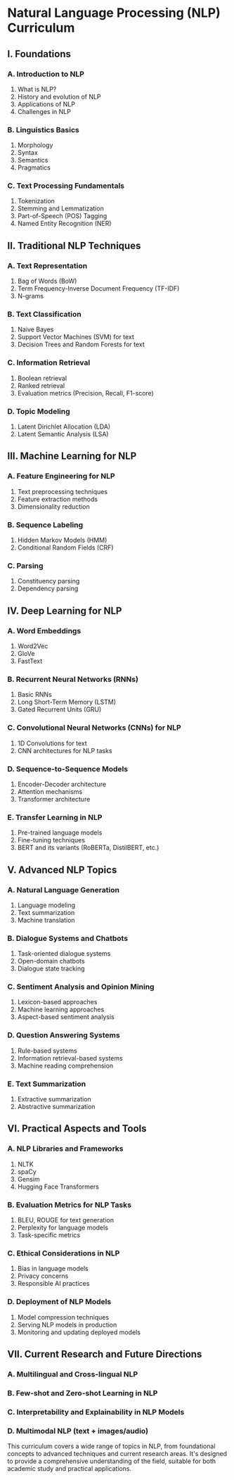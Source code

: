 
# Natural Language Processing (NLP) Curriculum

## I. Foundations

### A. Introduction to NLP
1. What is NLP?
2. History and evolution of NLP
3. Applications of NLP
4. Challenges in NLP

### B. Linguistics Basics
1. Morphology
2. Syntax
3. Semantics
4. Pragmatics

### C. Text Processing Fundamentals
1. Tokenization
2. Stemming and Lemmatization
3. Part-of-Speech (POS) Tagging
4. Named Entity Recognition (NER)

## II. Traditional NLP Techniques

### A. Text Representation
1. Bag of Words (BoW)
2. Term Frequency-Inverse Document Frequency (TF-IDF)
3. N-grams

### B. Text Classification
1. Naive Bayes
2. Support Vector Machines (SVM) for text
3. Decision Trees and Random Forests for text

### C. Information Retrieval
1. Boolean retrieval
2. Ranked retrieval
3. Evaluation metrics (Precision, Recall, F1-score)

### D. Topic Modeling
1. Latent Dirichlet Allocation (LDA)
2. Latent Semantic Analysis (LSA)

## III. Machine Learning for NLP

### A. Feature Engineering for NLP
1. Text preprocessing techniques
2. Feature extraction methods
3. Dimensionality reduction

### B. Sequence Labeling
1. Hidden Markov Models (HMM)
2. Conditional Random Fields (CRF)

### C. Parsing
1. Constituency parsing
2. Dependency parsing

## IV. Deep Learning for NLP

### A. Word Embeddings
1. Word2Vec
2. GloVe
3. FastText

### B. Recurrent Neural Networks (RNNs)
1. Basic RNNs
2. Long Short-Term Memory (LSTM)
3. Gated Recurrent Units (GRU)

### C. Convolutional Neural Networks (CNNs) for NLP
1. 1D Convolutions for text
2. CNN architectures for NLP tasks

### D. Sequence-to-Sequence Models
1. Encoder-Decoder architecture
2. Attention mechanisms
3. Transformer architecture

### E. Transfer Learning in NLP
1. Pre-trained language models
2. Fine-tuning techniques
3. BERT and its variants (RoBERTa, DistilBERT, etc.)

## V. Advanced NLP Topics

### A. Natural Language Generation
1. Language modeling
2. Text summarization
3. Machine translation

### B. Dialogue Systems and Chatbots
1. Task-oriented dialogue systems
2. Open-domain chatbots
3. Dialogue state tracking

### C. Sentiment Analysis and Opinion Mining
1. Lexicon-based approaches
2. Machine learning approaches
3. Aspect-based sentiment analysis

### D. Question Answering Systems
1. Rule-based systems
2. Information retrieval-based systems
3. Machine reading comprehension

### E. Text Summarization
1. Extractive summarization
2. Abstractive summarization

## VI. Practical Aspects and Tools

### A. NLP Libraries and Frameworks
1. NLTK
2. spaCy
3. Gensim
4. Hugging Face Transformers

### B. Evaluation Metrics for NLP Tasks
1. BLEU, ROUGE for text generation
2. Perplexity for language models
3. Task-specific metrics

### C. Ethical Considerations in NLP
1. Bias in language models
2. Privacy concerns
3. Responsible AI practices

### D. Deployment of NLP Models
1. Model compression techniques
2. Serving NLP models in production
3. Monitoring and updating deployed models

## VII. Current Research and Future Directions

### A. Multilingual and Cross-lingual NLP
### B. Few-shot and Zero-shot Learning in NLP
### C. Interpretability and Explainability in NLP Models
### D. Multimodal NLP (text + images/audio)

This curriculum covers a wide range of topics in NLP, from foundational concepts to advanced techniques and current research areas. It's designed to provide a comprehensive understanding of the field, suitable for both academic study and practical applications.
